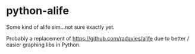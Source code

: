 # python-alife
Some kind of alife sim...not sure exactly yet.

Probably a replacement of https://github.com/radavies/alife due to better / easier graphing libs in Python.
